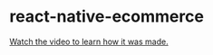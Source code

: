 # react-native-ecommerce

[Watch the video to learn how it was made.](https://youtu.be/Cfe9-lr0W88)
